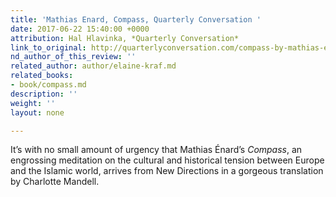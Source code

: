 ```yaml
---
title: 'Mathias Enard, Compass, Quarterly Conversation '
date: 2017-06-22 15:40:00 +0000
attribution: Hal Hlavinka, *Quarterly Conversation*
link_to_original: http://quarterlyconversation.com/compass-by-mathias-enard
nd_author_of_this_review: ''
related_author: author/elaine-kraf.md
related_books:
- book/compass.md
description: ''
weight: ''
layout: none

---
```

It’s with no small amount of urgency that Mathias Énard’s _Compass_, an engrossing meditation on the cultural and historical tension between Europe and the Islamic world, arrives from New Directions in a gorgeous translation by Charlotte Mandell.